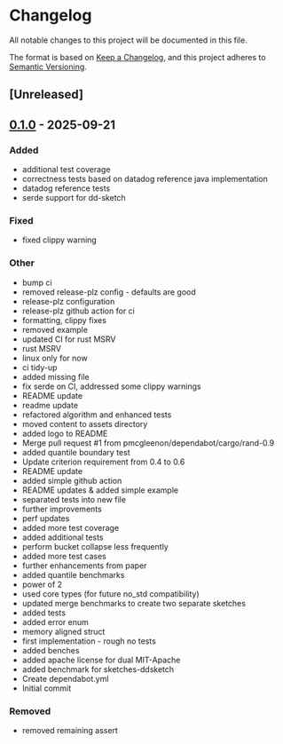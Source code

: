 # Changelog

All notable changes to this project will be documented in this file.

The format is based on [Keep a Changelog](https://keepachangelog.com/en/1.0.0/),
and this project adheres to [Semantic Versioning](https://semver.org/spec/v2.0.0.html).

## [Unreleased]

## [0.1.0](https://github.com/pmcgleenon/dd-sketchy/releases/tag/v0.1.0) - 2025-09-21

### Added

- additional test coverage
- correctness tests based on datadog reference java implementation
- datadog reference tests
- serde support for dd-sketch

### Fixed

- fixed clippy warning

### Other

- bump ci
- removed release-plz config - defaults are good
- release-plz configuration
- release-plz github action for ci
- formatting, clippy fixes
- removed example
- updated CI for rust MSRV
- rust MSRV
- linux only for now
- ci tidy-up
- added missing file
- fix serde on CI, addressed some clippy warnings
- README update
- readme update
- refactored algorithm and enhanced tests
- moved content to assets directory
- added logo to README
- Merge pull request #1 from pmcgleenon/dependabot/cargo/rand-0.9
- added quantile boundary test
- Update criterion requirement from 0.4 to 0.6
- README update
- added simple github action
- README updates & added simple example
- separated tests into new file
- further improvements
- perf updates
- added more test coverage
- added additional tests
- perform bucket collapse less frequently
- added more test cases
- further enhancements from paper
- added quantile benchmarks
- power of 2
- used core types (for future no_std compatibility)
- updated merge benchmarks to create two separate sketches
- added tests
- added error enum
- memory aligned struct
- first implementation - rough no tests
- added benches
- added apache license for dual MIT-Apache
- added benchmark for sketches-ddsketch
- Create dependabot.yml
- Initial commit

### Removed

- removed remaining assert
